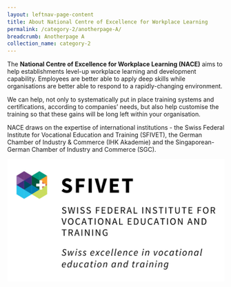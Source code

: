 ```yaml
---
layout: leftnav-page-content
title: About National Centre of Excellence for Workplace Learning
permalink: /category-2/anotherpage-A/
breadcrumb: Anotherpage A
collection_name: category-2
---
```

The **National Centre of Excellence for Workplace Learning (NACE)** aims to help establishments level-up workplace learning and development capability. Employees are better able to apply deep skills while organisations are better able to respond to a rapidly-changing environment.

We can help, not only to systematically put in place training systems and certifications, according to companies’ needs, but also help customise the training so that these gains will be long left within your organisation.

NACE draws on the expertise of international institutions - the Swiss Federal Institute for Vocational Education and Training (SFIVET), the German Chamber of Industry & Commerce (IHK Akademie) and the Singaporean-German Chamber of Industry and Commerce (SGC).

![SFIVET](/images/sfivet.jpg)
